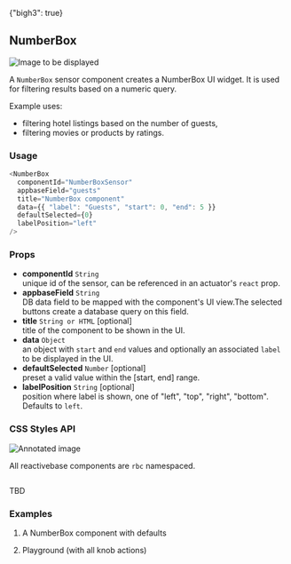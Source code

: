 {"bigh3": true}

## NumberBox

![Image to be displayed](https://i.imgur.com/0Xfg8pM.png)

A `NumberBox` sensor component creates a NumberBox UI widget. It is used for filtering results based on a numeric query.

Example uses:
* filtering hotel listings based on the number of guests,
* filtering movies or products by ratings.

### Usage

```js
<NumberBox
  componentId="NumberBoxSensor"
  appbaseField="guests"
  title="NumberBox component"
  data={{ "label": "Guests", "start": 0, "end": 5 }}
  defaultSelected={0}
  labelPosition="left"
/>
```

### Props

- **componentId** `String`  
    unique id of the sensor, can be referenced in an actuator's `react` prop.
- **appbaseField** `String`  
    DB data field to be mapped with the component's UI view.The selected buttons create a database query on this field.
- **title** `String or HTML` [optional]  
    title of the component to be shown in the UI.
- **data** `Object`  
    an object with `start` and `end` values and optionally an associated `label` to be displayed in the UI.
- **defaultSelected** `Number` [optional]  
    preset a valid value within the [start, end] range.
- **labelPosition** `String` [optional]  
    position where label is shown, one of "left", "top", "right", "bottom". Defaults to `left`.

### CSS Styles API

![Annotated image]()

All reactivebase components are `rbc` namespaced.

```html
```

TBD

### Examples

1. A NumberBox component with defaults

2. Playground (with all knob actions)

